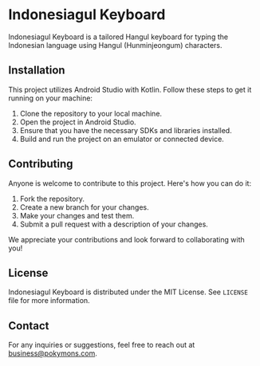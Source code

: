 # Indonesiagul Keyboard

Indonesiagul Keyboard is a tailored Hangul keyboard for typing the Indonesian language using Hangul (Hunminjeongum) characters.

## Installation

This project utilizes Android Studio with Kotlin. Follow these steps to get it running on your machine:

1. Clone the repository to your local machine.
2. Open the project in Android Studio.
3. Ensure that you have the necessary SDKs and libraries installed.
4. Build and run the project on an emulator or connected device.

## Contributing

Anyone is welcome to contribute to this project. Here's how you can do it:

1. Fork the repository.
2. Create a new branch for your changes.
3. Make your changes and test them.
4. Submit a pull request with a description of your changes.

We appreciate your contributions and look forward to collaborating with you!

## License

Indonesiagul Keyboard is distributed under the MIT License. See `LICENSE` file for more information.

## Contact

For any inquiries or suggestions, feel free to reach out at business@pokymons.com.
